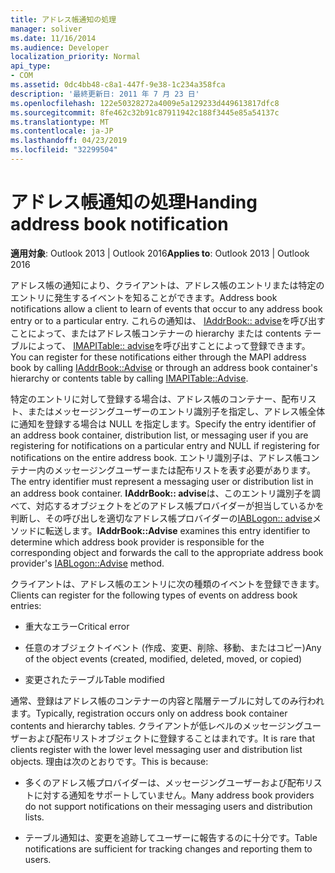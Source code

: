 ```yaml
---
title: アドレス帳通知の処理
manager: soliver
ms.date: 11/16/2014
ms.audience: Developer
localization_priority: Normal
api_type:
- COM
ms.assetid: 0dc4bb48-c8a1-447f-9e38-1c234a358fca
description: '最終更新日: 2011 年 7 月 23 日'
ms.openlocfilehash: 122e50328272a4009e5a129233d449613817dfc8
ms.sourcegitcommit: 8fe462c32b91c87911942c188f3445e85a54137c
ms.translationtype: MT
ms.contentlocale: ja-JP
ms.lasthandoff: 04/23/2019
ms.locfileid: "32299504"
---
```

# <a name="handing-address-book-notification"></a><span data-ttu-id="0c71f-103">アドレス帳通知の処理</span><span class="sxs-lookup"><span data-stu-id="0c71f-103">Handing address book notification</span></span>
  
<span data-ttu-id="0c71f-104">**適用対象**: Outlook 2013 | Outlook 2016</span><span class="sxs-lookup"><span data-stu-id="0c71f-104">**Applies to**: Outlook 2013 | Outlook 2016</span></span> 
  
<span data-ttu-id="0c71f-105">アドレス帳の通知により、クライアントは、アドレス帳のエントリまたは特定のエントリに発生するイベントを知ることができます。</span><span class="sxs-lookup"><span data-stu-id="0c71f-105">Address book notifications allow a client to learn of events that occur to any address book entry or to a particular entry.</span></span> <span data-ttu-id="0c71f-106">これらの通知は、 [IAddrBook:: advise](iaddrbook-advise.md)を呼び出すことによって、またはアドレス帳コンテナーの hierarchy または contents テーブルによって、 [IMAPITable:: advise](imapitable-advise.md)を呼び出すことによって登録できます。</span><span class="sxs-lookup"><span data-stu-id="0c71f-106">You can register for these notifications either through the MAPI address book by calling [IAddrBook::Advise](iaddrbook-advise.md) or through an address book container's hierarchy or contents table by calling [IMAPITable::Advise](imapitable-advise.md).</span></span> 
  
<span data-ttu-id="0c71f-107">特定のエントリに対して登録する場合は、アドレス帳のコンテナー、配布リスト、またはメッセージングユーザーのエントリ識別子を指定し、アドレス帳全体に通知を登録する場合は NULL を指定します。</span><span class="sxs-lookup"><span data-stu-id="0c71f-107">Specify the entry identifier of an address book container, distribution list, or messaging user if you are registering for notifications on a particular entry and NULL if registering for notifications on the entire address book.</span></span> <span data-ttu-id="0c71f-108">エントリ識別子は、アドレス帳コンテナー内のメッセージングユーザーまたは配布リストを表す必要があります。</span><span class="sxs-lookup"><span data-stu-id="0c71f-108">The entry identifier must represent a messaging user or distribution list in an address book container.</span></span> <span data-ttu-id="0c71f-109">**IAddrBook:: advise**は、このエントリ識別子を調べて、対応するオブジェクトをどのアドレス帳プロバイダーが担当しているかを判断し、その呼び出しを適切なアドレス帳プロバイダーの[IABLogon:: advise](iablogon-advise.md)メソッドに転送します。</span><span class="sxs-lookup"><span data-stu-id="0c71f-109">**IAddrBook::Advise** examines this entry identifier to determine which address book provider is responsible for the corresponding object and forwards the call to the appropriate address book provider's [IABLogon::Advise](iablogon-advise.md) method.</span></span> 
  
<span data-ttu-id="0c71f-110">クライアントは、アドレス帳のエントリに次の種類のイベントを登録できます。</span><span class="sxs-lookup"><span data-stu-id="0c71f-110">Clients can register for the following types of events on address book entries:</span></span>
  
- <span data-ttu-id="0c71f-111">重大なエラー</span><span class="sxs-lookup"><span data-stu-id="0c71f-111">Critical error</span></span>
    
- <span data-ttu-id="0c71f-112">任意のオブジェクトイベント (作成、変更、削除、移動、またはコピー)</span><span class="sxs-lookup"><span data-stu-id="0c71f-112">Any of the object events (created, modified, deleted, moved, or copied)</span></span>
    
- <span data-ttu-id="0c71f-113">変更されたテーブル</span><span class="sxs-lookup"><span data-stu-id="0c71f-113">Table modified</span></span>
    
<span data-ttu-id="0c71f-114">通常、登録はアドレス帳のコンテナーの内容と階層テーブルに対してのみ行われます。</span><span class="sxs-lookup"><span data-stu-id="0c71f-114">Typically, registration occurs only on address book container contents and hierarchy tables.</span></span> <span data-ttu-id="0c71f-115">クライアントが低レベルのメッセージングユーザーおよび配布リストオブジェクトに登録することはまれです。</span><span class="sxs-lookup"><span data-stu-id="0c71f-115">It is rare that clients register with the lower level messaging user and distribution list objects.</span></span> <span data-ttu-id="0c71f-116">理由は次のとおりです。</span><span class="sxs-lookup"><span data-stu-id="0c71f-116">This is because:</span></span>
  
- <span data-ttu-id="0c71f-117">多くのアドレス帳プロバイダーは、メッセージングユーザーおよび配布リストに対する通知をサポートしていません。</span><span class="sxs-lookup"><span data-stu-id="0c71f-117">Many address book providers do not support notifications on their messaging users and distribution lists.</span></span>
    
- <span data-ttu-id="0c71f-118">テーブル通知は、変更を追跡してユーザーに報告するのに十分です。</span><span class="sxs-lookup"><span data-stu-id="0c71f-118">Table notifications are sufficient for tracking changes and reporting them to users.</span></span>
    

